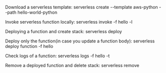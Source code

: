 Download a serverless template:
	serverless create --template aws-python --path hello-world-python

Invoke serverless function locally:
	serverless invoke -f hello -l

Deploying a function and create stack:
	serverless deploy
	
Deploy only the function(in case you update a function body):
	serverless deploy function -f hello
	
Check logs of a function:
	serverless logs -f hello -t
	
Remove a deployed function and delete stack:
	serverless remove
	

